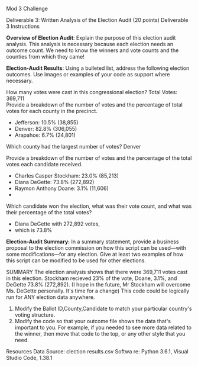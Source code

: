 Mod 3 Challenge 

Deliverable 3: Written Analysis of the Election Audit (20 points)
Deliverable 3 Instructions

**Overview of Election Audit**: Explain the purpose of this election audit analysis. This analysis is necessary because each election needs an outcome count.  We need to know the winners and vote counts and the counties from which they came!

**Election-Audit Results**: Using a bulleted list, address the following election outcomes. Use images or examples of your code as support where necessary.

How many votes were cast in this congressional election? Total Votes: 369,711  
Provide a breakdown of the number of votes and the percentage of total votes for each county in the precinct.
- Jefferson: 10.5% (38,855)
- Denver: 82.8% (306,055)
- Arapahoe: 6.7% (24,801)

Which county had the largest number of votes? Denver

Provide a breakdown of the number of votes and the percentage of the total votes each candidate received.
- Charles Casper Stockham: 23.0% (85,213)
- Diana DeGette: 73.8% (272,892)
- Raymon Anthony Doane: 3.1% (11,606)
- 
Which candidate won the election, what was their vote count, and what was their percentage of the total votes?
- Diana DeGette with 272,892 votes, 
- which is 73.8%

**Election-Audit Summary:** In a summary statement, provide a business proposal to the election commission on how this script can be used—with some modifications—for any election. Give at least two examples of how this script can be modified to be used for other elections.

SUMMARY
The election analysis shows that there were 369,711 votes cast in this election.  Stockham recieved 23% of the vote, Doane, 3.1%, and DeGette 73.8% (272,892). (I hope in the future, Mr Stockham will overcome Ms. DeGette personally.  It's time for a change)
This code could be logically run for ANY election data anywhere.  
1) Modify the Ballot ID,County,Candidate to match your particular country's voting structure.
2) Modify the code so that your outcome file shows the data that's important to you.  For example, if you needed to see more data related to the winner, then move that code to the top, or any other style that you need.

Resources Data Source: clection results.csv Softwa re: Python 3.6.1, Visual Studio Code, 1.38.1




